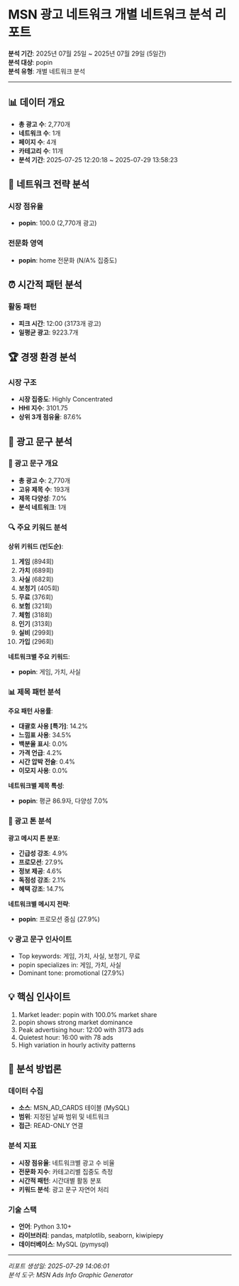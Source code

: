 # MSN 광고 네트워크 개별 네트워크 분석 리포트

**분석 기간**: 2025년 07월 25일 ~ 2025년 07월 29일 (5일간)  
**분석 대상**: popin  
**분석 유형**: 개별 네트워크 분석  

---

## 📊 데이터 개요

- **총 광고 수**: 2,770개
- **네트워크 수**: 1개  
- **페이지 수**: 4개
- **카테고리 수**: 11개
- **분석 기간**: 2025-07-25 12:20:18 ~ 2025-07-29 13:58:23

## 🎯 네트워크 전략 분석

### 시장 점유율
- **popin**: 100.0 (2,770개 광고)

### 전문화 영역
- **popin**: home 전문화 (N/A% 집중도)

## ⏰ 시간적 패턴 분석

### 활동 패턴
- **피크 시간**: 12:00 (3173개 광고)
- **일평균 광고**: 9223.7개

## 🏆 경쟁 환경 분석

### 시장 구조
- **시장 집중도**: Highly Concentrated
- **HHI 지수**: 3101.75
- **상위 3개 점유율**: 87.6%

## 📝 광고 문구 분석

### 📝 광고 문구 개요

- **총 광고 수**: 2,770개
- **고유 제목 수**: 193개
- **제목 다양성**: 7.0%
- **분석 네트워크**: 1개

### 🔍 주요 키워드 분석

**상위 키워드 (빈도순)**:
1. **게임** (894회)
2. **가치** (689회)
3. **사실** (682회)
4. **보청기** (405회)
5. **무료** (376회)
6. **보험** (321회)
7. **체험** (318회)
8. **인기** (313회)
9. **실비** (299회)
10. **가입** (296회)

**네트워크별 주요 키워드**:
- **popin**: 게임, 가치, 사실

### 📊 제목 패턴 분석

**주요 패턴 사용률**:
- **대괄호 사용 [특가]**: 14.2%
- **느낌표 사용**: 34.5%
- **백분율 표시**: 0.0%
- **가격 언급**: 4.2%
- **시간 압박 전술**: 0.4%
- **이모지 사용**: 0.0%

**네트워크별 제목 특성**:
- **popin**: 평균 86.9자, 다양성 7.0%

### 🎯 광고 톤 분석

**광고 메시지 톤 분포**:
- **긴급성 강조**: 4.9%
- **프로모션**: 27.9%
- **정보 제공**: 4.6%
- **독점성 강조**: 2.1%
- **혜택 강조**: 14.7%

**네트워크별 메시지 전략**:
- **popin**: 프로모션 중심 (27.9%)

### 💡 광고 문구 인사이트

- Top keywords: 게임, 가치, 사실, 보청기, 무료
- popin specializes in: 게임, 가치, 사실
- Dominant tone: promotional (27.9%)

## 💡 핵심 인사이트

1. Market leader: popin with 100.0% market share
2. popin shows strong market dominance
3. Peak advertising hour: 12:00 with 3173 ads
4. Quietest hour: 16:00 with 78 ads
5. High variation in hourly activity patterns

## 🔬 분석 방법론

### 데이터 수집
- **소스**: MSN_AD_CARDS 테이블 (MySQL)
- **범위**: 지정된 날짜 범위 및 네트워크
- **접근**: READ-ONLY 연결

### 분석 지표
- **시장 점유율**: 네트워크별 광고 수 비율
- **전문화 지수**: 카테고리별 집중도 측정
- **시간적 패턴**: 시간대별 활동 분포
- **키워드 분석**: 광고 문구 자연어 처리

### 기술 스택
- **언어**: Python 3.10+
- **라이브러리**: pandas, matplotlib, seaborn, kiwipiepy
- **데이터베이스**: MySQL (pymysql)

---

*리포트 생성일: 2025-07-29 14:06:01*  
*분석 도구: MSN Ads Info Graphic Generator*  
